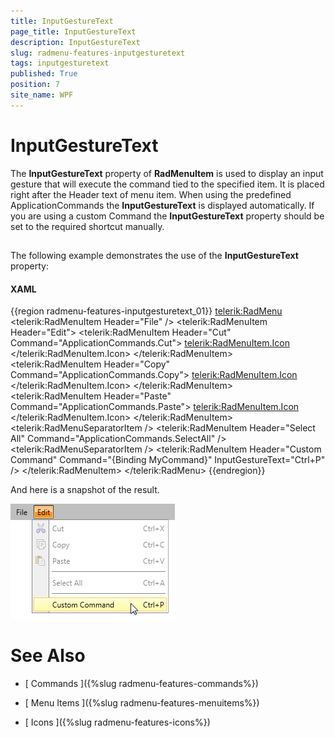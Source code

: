 ```yaml
---
title: InputGestureText
page_title: InputGestureText
description: InputGestureText
slug: radmenu-features-inputgesturetext
tags: inputgesturetext
published: True
position: 7
site_name: WPF
---
```


# InputGestureText



The __InputGestureText__ property of __RadMenuItem__ is used to display an
        input gesture that will execute the command tied to the specified item. It is placed right after the Header text of menu item. When
        using the predefined ApplicationCommands the __InputGestureText__ is displayed automatically. If you are using a
        custom Command the __InputGestureText__ property should be set to the required shortcut manually.
      

## 

The following example demonstrates the use of the __InputGestureText__ property:

#### __XAML__

{{region radmenu-features-inputgesturetext_01}}
	<telerik:RadMenu>
	    <telerik:RadMenuItem Header="File" />
	    <telerik:RadMenuItem Header="Edit">
	        <telerik:RadMenuItem Header="Cut" Command="ApplicationCommands.Cut">
	            <telerik:RadMenuItem.Icon>
	                <Image Source="Images/cut.png" />
	            </telerik:RadMenuItem.Icon>
	        </telerik:RadMenuItem>
	        <telerik:RadMenuItem Header="Copy" Command="ApplicationCommands.Copy">
	            <telerik:RadMenuItem.Icon>
	                <Image Source="Images/copy.png" />
	            </telerik:RadMenuItem.Icon>
	        </telerik:RadMenuItem>
	        <telerik:RadMenuItem Header="Paste" Command="ApplicationCommands.Paste">
	            <telerik:RadMenuItem.Icon>
	                <Image Source="Images/paste.png" />
	            </telerik:RadMenuItem.Icon>
	        </telerik:RadMenuItem>
	        <telerik:RadMenuSeparatorItem />
	        <telerik:RadMenuItem Header="Select All" Command="ApplicationCommands.SelectAll" />
	        <telerik:RadMenuSeparatorItem />
	        <telerik:RadMenuItem Header="Custom Command" Command="{Binding MyCommand}" InputGestureText="Ctrl+P" />
	    </telerik:RadMenuItem>
	</telerik:RadMenu>
	{{endregion}}



And here is a snapshot of the result.

![Rad Menu-Features-Input Gesture Text-01](images/RadMenu_Features_InputGestureText_01.png)

# See Also

 * [
        Commands
      ]({%slug radmenu-features-commands%})

 * [
        Menu Items
      ]({%slug radmenu-features-menuitems%})

 * [
        Icons
      ]({%slug radmenu-features-icons%})
